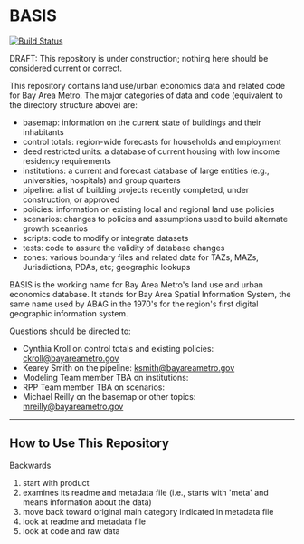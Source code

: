# BASIS

[![Build Status](https://travis-ci.org/BayAreaMetro/basis.svg?branch=master)](https://travis-ci.org/BayAreaMetro/basis)

DRAFT: This repository is under construction; nothing here should be considered current or correct.

This repository contains land use/urban economics data and related code for Bay Area Metro. The major categories of data and code (equivalent to the directory structure above) are:

* basemap: information on the current state of buildings and their inhabitants
* control totals: region-wide forecasts for households and employment
* deed restricted units: a database of current housing with low income residency requirements
* institutions: a current and forecast database of large entities (e.g., universities, hospitals) and group quarters
* pipeline: a list of building projects recently completed, under construction, or approved
* policies: information on existing local and regional land use policies
* scenarios: changes to policies and assumptions used to build alternate growth sceanrios
* scripts: code to modify or integrate datasets
* tests: code to assure the validity of database changes
* zones: various boundary files and related data for TAZs, MAZs, Jurisdictions, PDAs, etc; geographic lookups

BASIS is the working name for Bay Area Metro's land use and urban economics database. It stands for Bay Area Spatial Information System, the same name used by ABAG in the 1970's for the region's first digital geographic information system.

Questions should be directed to:
* Cynthia Kroll on control totals and existing policies: ckroll@bayareametro.gov
* Kearey Smith on the pipeline: ksmith@bayareametro.gov
* Modeling Team member TBA on institutions:
* RPP Team member TBA on scenarios:
* Michael Reilly on the basemap or other topics: mreilly@bayareametro.gov

--------------
## How to Use This Repository

Backwards
1) start with product 
2) examines its readme and metadata file (i.e., starts with 'meta' and means information about the data)
3) move back toward original main category indicated in metadata file
4) look at readme and metadata file
5) look at code and raw data
